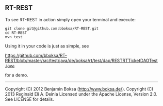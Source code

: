 ## RT-REST

To see RT-REST in action simply open your terminal and execute:

```
git clone git@github.com:bboksa/RT-REST.git
cd RT-REST
mvn test
```

Using it in your code is just as simple, see

https://github.com/bboksa/RT-REST/blob/master/src/test/java/de/boksa/rt/test/dao/RESTRTTicketDAOTest.java

for a demo.

***

Copyright (C) 2012  Benjamin Boksa (http://www.boksa.de/).
Copyright (C) 2013  Reginald Eli A. Deinla
Licensed under the Apache License, Version 2.0. See LICENSE for details.